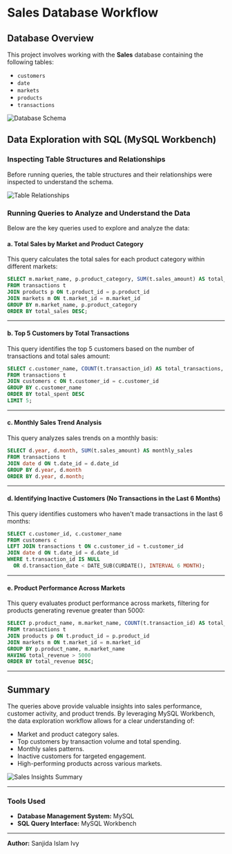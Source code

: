 # Sales Database Workflow

## Database Overview
This project involves working with the **Sales** database containing the following tables:

- `customers`
- `date`
- `markets`
- `products`
- `transactions`

![Database Schema](path/to/database_schema_image.png)

## Data Exploration with SQL (MySQL Workbench)

### Inspecting Table Structures and Relationships
Before running queries, the table structures and their relationships were inspected to understand the schema.

![Table Relationships](path/to/table_relationships_image.png)

### Running Queries to Analyze and Understand the Data
Below are the key queries used to explore and analyze the data:

#### a. Total Sales by Market and Product Category
This query calculates the total sales for each product category within different markets:

```sql
SELECT m.market_name, p.product_category, SUM(t.sales_amount) AS total_sales
FROM transactions t
JOIN products p ON t.product_id = p.product_id
JOIN markets m ON t.market_id = m.market_id
GROUP BY m.market_name, p.product_category
ORDER BY total_sales DESC;
```

---

#### b. Top 5 Customers by Total Transactions
This query identifies the top 5 customers based on the number of transactions and total sales amount:

```sql
SELECT c.customer_name, COUNT(t.transaction_id) AS total_transactions, SUM(t.sales_amount) AS total_spent
FROM transactions t
JOIN customers c ON t.customer_id = c.customer_id
GROUP BY c.customer_name
ORDER BY total_spent DESC
LIMIT 5;
```

---

#### c. Monthly Sales Trend Analysis
This query analyzes sales trends on a monthly basis:

```sql
SELECT d.year, d.month, SUM(t.sales_amount) AS monthly_sales
FROM transactions t
JOIN date d ON t.date_id = d.date_id
GROUP BY d.year, d.month
ORDER BY d.year, d.month;
```

---

#### d. Identifying Inactive Customers (No Transactions in the Last 6 Months)
This query identifies customers who haven't made transactions in the last 6 months:

```sql
SELECT c.customer_id, c.customer_name
FROM customers c
LEFT JOIN transactions t ON c.customer_id = t.customer_id
JOIN date d ON t.date_id = d.date_id
WHERE t.transaction_id IS NULL 
  OR d.transaction_date < DATE_SUB(CURDATE(), INTERVAL 6 MONTH);
```

---

#### e. Product Performance Across Markets
This query evaluates product performance across markets, filtering for products generating revenue greater than 5000:

```sql
SELECT p.product_name, m.market_name, COUNT(t.transaction_id) AS total_sales_count, SUM(t.sales_amount) AS total_revenue
FROM transactions t
JOIN products p ON t.product_id = p.product_id
JOIN markets m ON t.market_id = m.market_id
GROUP BY p.product_name, m.market_name
HAVING total_revenue > 5000
ORDER BY total_revenue DESC;
```

---

## Summary
The queries above provide valuable insights into sales performance, customer activity, and product trends. By leveraging MySQL Workbench, the data exploration workflow allows for a clear understanding of:

- Market and product category sales.
- Top customers by transaction volume and total spending.
- Monthly sales patterns.
- Inactive customers for targeted engagement.
- High-performing products across various markets.

![Sales Insights Summary](path/to/sales_summary_image.png)

---

### Tools Used
- **Database Management System:** MySQL
- **SQL Query Interface:** MySQL Workbench

---

**Author:** Sanjida Islam Ivy 
